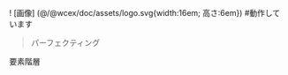 <!--DESC: {"icon":"explore"} -->
! [画像] (@/@wcex/doc/assets/logo.svg{width:16em; 高さ:6em})
#動作しています
>パーフェクティング

要素階層